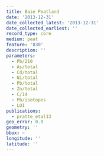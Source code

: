 ```yaml
---
title: Baie Peatland
date: '2013-12-31'
date_collected_latest: '2013-12-31'
date_collected_earliest: ''
record_type: core
medium: peat
feature: '830'
description: ''
parameters:
  - Pb/210
  - As/total
  - Cd/total
  - Ni/total
  - Pb/total
  - Zn/total
  - C/14
  - Pb/isotopes
  - LOI
publications:
  - pratte_etal13
geo_error: 0.0
geometry: ''
bbox: ~
longitude: ''
latitude: ''
---
```

